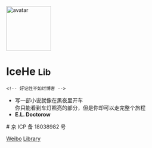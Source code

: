 <img src="https://cdn.icehe.xyz/_docsify/avatar-400.png" alt="avatar"  width="120px"/>

# IceHe <small>Lib</small>

```
<!-- 好记性不如烂博客 -->
```

<!-- Done is better than perfect. -->

<!-- - Wiki：Never memorize something that you can look up. -->
<!-- - **Albert Einstein** -->

<!-- - Don’t try, just do. Failure is not an option. -->
<!-- - from _Anonymous_ -->

- 写一部小说就像在黑夜里开车<br/>你只能看到车灯照亮的部分，但是你却可以走完整个旅程
- **E.L. Doctorow**

<span class="token comment"># 京 ICP 备 18038982 号</span>

<!-- - [痛苦是会让人感到舒坦的。](https://mp.weixin.qq.com/s?__biz=MzA5MTM0NzIwNQ==&mid=2649760227&idx=2&sn=89fcbaf26cb56a21da2c4364fa3c9359) -->
<!-- - [许多人选择拥抱痛苦，是因为：](https://mp.weixin.qq.com/s?__biz=MzA5MTM0NzIwNQ==&mid=2649760227&idx=2&sn=89fcbaf26cb56a21da2c4364fa3c9359) -->
<!-- - [幸福是需要努力的。](https://mp.weixin.qq.com/s?__biz=MzA5MTM0NzIwNQ==&mid=2649760227&idx=2&sn=89fcbaf26cb56a21da2c4364fa3c9359) -->

<!-- - 没有收到新的工作任务，胡乱地工作着、学习着， -->
<!-- - 找不到人生方向，不知道该做什么。 -->
<!-- - 及时行乐？或许只要稍微有点快感的刺激就能凑和地活下去。 -->
<!-- - 做出的选择和行动，就像是受到刺激后的应激反应， -->
<!-- - 毫无意义，了无生趣。 -->
<!-- - 像是沉眠在永恒的噩梦中，无法醒来。 -->

<!-- - 寓意着「远大志向」的名字「志远」 -->
<!-- - 对我而言，就是一个莫大的讽刺。 -->
<!-- - 好想拥有一个衷心的梦想… -->
<!-- - 不再像行尸走肉一样活着。 -->

<!-- - 记于 2019 年 1 月 12 日。 -->

[Weibo](https://weibo.com/icedes)
[Library](/README)

<!-- Ref : https://docsify.js.org/#/cover -->
